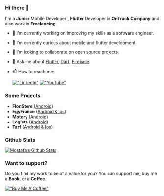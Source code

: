 ### Hi there 👋

I'm a **Junior** Mobile Developer , **Flutter** Developer in **OnTrack Company** and also work in **Freelancing** .


- 🔭 I’m currently working on improving my skills as a software engineer.
- 🌱 I’m currently curious about mobile and flutter development.
- 👯 I’m looking to collaborate on open source projects.
- 💬 Ask me about [Flutter](https://flutter.dev), [Dart](https://dart.dev), [Firebase](https://firebase.google.com/).
- 📫 How to reach me:

  [!["LinkedIn"](https://img.shields.io/badge/LinkedIn-blue?style=flat&logo=linkedin&labelColor=blue)](www.linkedin.com/in/mostafa-borham)
  [!["YouTube"](https://img.shields.io/youtube/channel/subscribers/UCMQeTJFwpvbeXjLPrd9_eQw?label=MostafaBorham&style=social)]([https://youtube.com/TarekAlabd](https://www.youtube.com/@mostafaborham9162/))

  
### Some Projects
- **FlonStore** ([Android]([https://play.google.com/store/apps/details?id=net.megatrust.megaschoolingprod](https://play.google.com/store/apps/details?id=com.flonstores.app&hl=ar)))
- **EgyFrance** ([Android & Ios]([https://play.google.com/store/apps/details?id=net.megatrust.donationsApp](https://play.google.com/store/apps/details?id=com.abtechinternational.egyfrance)))
- **Motory** ([Android]([https://play.google.com/store/apps/details?id=net.megatrust.megabooks](https://play.google.com/store/apps/details?id=com.motoreytime.app&fbclid=IwZXh0bgNhZW0CMTAAAR2C5cUG0GDUQSUx8yyG-HkwEN9sN_pED5FNqvQVvQxlsvDIDmmoMw_OqWo_aem_zftdtpES7qEWyrZptmZisw)))
- **Logista** ([Android]([https://play.google.com/store/apps/details?id=co.megatrust.jobs](https://play.google.com/store/apps/details?id=com.logistatime.app&fbclid=IwZXh0bgNhZW0CMTAAAR1XOZM-qFpMvbjxhh6CWW2sjcE2PuNdTu-HQg8yq0SBLnYYgSmdM0OJxIM_aem_lO2hT4VSwjMWBvHR_-BGoA)))
- **Tarf** ([Android & Ios]([https://play.google.com/store/apps/details?id=com.SmartBrand.Tarf](https://play.google.com/store/apps/details?id=com.SmartBrand.Tarf)))
### Github Stats
[![Mostafa's Github Stats](https://github-readme-stats.vercel.app/api?username=MostafaBorham&count_private=true&theme=default&show_icons=true&&title_color=fff&icon_color=79ff97&text_color=9f9f9f&bg_color=151515)](https://github.com/MostafaBorham)

### Want to support?
 
Do you find my work to be of a value for you?
You can support me, buy me a **Book**, or a **Coffee**.

[!["Buy Me A Coffee"](https://www.buymeacoffee.com/assets/img/custom_images/orange_img.png)](https://www.buymeacoffee.com/mostafabort)
